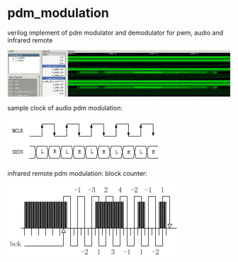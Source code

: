 # pdm_modulation

verilog implement of pdm modulator and demodulator for pwm, audio and infrared remote

![format](https://github.com/BHa2R00/pdm_modulation/blob/main/20230828201005_1547x324_scrot.png)


sample clock of audio pdm modulation:

![format](https://github.com/BHa2R00/pdm_modulation/blob/main/20230811164542_349x100_scrot.png)


infrared remote pdm modulation: block counter: 

![format](https://github.com/BHa2R00/pdm_modulation/blob/main/20230813171546_384x165_scrot.png)
